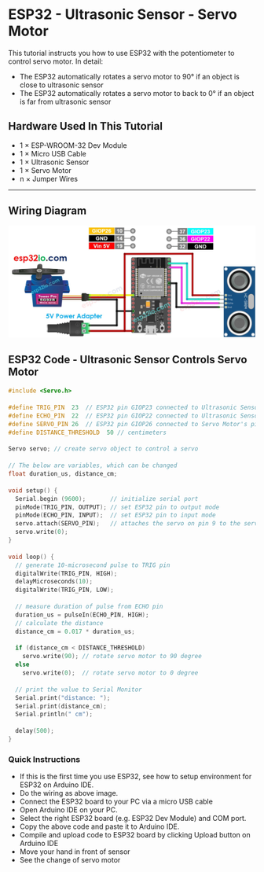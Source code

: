 # ESP32 - Ultrasonic Sensor - Servo Motor

This tutorial instructs you how to use ESP32 with the potentiometer to control servo motor. In detail:

  * The ESP32 automatically rotates a servo motor to 90° if an object is close to ultrasonic sensor
  * The ESP32 automatically rotates a servo motor to back to 0° if an object is far from ultrasonic sensor

## Hardware Used In This Tutorial

  * 1	×	ESP-WROOM-32 Dev Module	
  * 1	×	Micro USB Cable	
  * 1	×	Ultrasonic Sensor	
  * 1	×	Servo Motor	
  * n	×	Jumper Wires

---

## Wiring Diagram

![](figs/fig_4_1.jpg)

## ESP32 Code - Ultrasonic Sensor Controls Servo Motor

```c++
#include <Servo.h>

#define TRIG_PIN  23  // ESP32 pin GIOP23 connected to Ultrasonic Sensor's TRIG pin
#define ECHO_PIN  22  // ESP32 pin GIOP22 connected to Ultrasonic Sensor's ECHO pin
#define SERVO_PIN 26  // ESP32 pin GIOP26 connected to Servo Motor's pin
#define DISTANCE_THRESHOLD  50 // centimeters

Servo servo; // create servo object to control a servo

// The below are variables, which can be changed
float duration_us, distance_cm;

void setup() {
  Serial.begin (9600);       // initialize serial port
  pinMode(TRIG_PIN, OUTPUT); // set ESP32 pin to output mode
  pinMode(ECHO_PIN, INPUT);  // set ESP32 pin to input mode
  servo.attach(SERVO_PIN);   // attaches the servo on pin 9 to the servo object
  servo.write(0);
}

void loop() {
  // generate 10-microsecond pulse to TRIG pin
  digitalWrite(TRIG_PIN, HIGH);
  delayMicroseconds(10);
  digitalWrite(TRIG_PIN, LOW);

  // measure duration of pulse from ECHO pin
  duration_us = pulseIn(ECHO_PIN, HIGH);
  // calculate the distance
  distance_cm = 0.017 * duration_us;

  if (distance_cm < DISTANCE_THRESHOLD)
    servo.write(90); // rotate servo motor to 90 degree
  else
    servo.write(0);  // rotate servo motor to 0 degree

  // print the value to Serial Monitor
  Serial.print("distance: ");
  Serial.print(distance_cm);
  Serial.println(" cm");

  delay(500);
}

```

### Quick Instructions
 
  * If this is the first time you use ESP32, see how to setup environment for ESP32 on Arduino IDE.
  * Do the wiring as above image.
  * Connect the ESP32 board to your PC via a micro USB cable
  * Open Arduino IDE on your PC.
  * Select the right ESP32 board (e.g. ESP32 Dev Module) and COM port.
  * Copy the above code and paste it to Arduino IDE.
  * Compile and upload code to ESP32 board by clicking Upload button on Arduino IDE
  * Move your hand in front of sensor
  * See the change of servo motor



